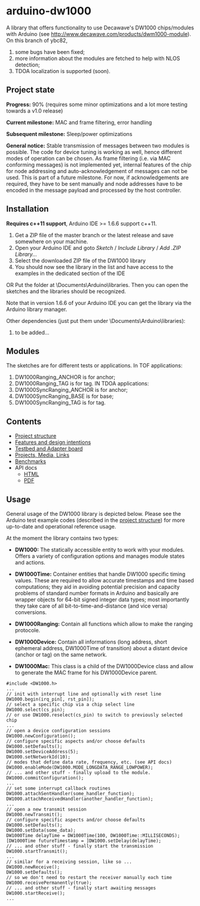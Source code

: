 # arduino-dw1000
A library that offers functionality to use Decawave's DW1000 chips/modules with Arduino
(see http://www.decawave.com/products/dwm1000-module).
On this branch of ybc82, 
1) some bugs have been fixed;
2) more information about the modules are fetched to help with NLOS detection;
3) TDOA localization is supported (soon).

Project state
-------------

**Progress:** 90% (requires some minor optimizations and a lot more testing towards a v1.0 release)

**Current milestone:** MAC and frame filtering, error handling

**Subsequent milestone:** Sleep/power optimizations

**General notice:** Stable transmission of messages between two modules is possible. The code for device tuning is working as well, hence different modes of operation can be chosen. As frame filtering (i.e. via MAC conforming messages) is not implemented yet, internal features of the chip for node addressing and auto-acknowledgement of messages can not be used. This is part of a future milestone. For now, if acknowledgements are required, they have to be sent manually and node addresses have to be encoded in the message payload and processed by the host controller.

Installation
------------

**Requires c++11 support**, Arduino IDE >= 1.6.6 support c++11.

 1. Get a ZIP file of the master branch or the latest release and save somewhere on your machine.
 2. Open your Arduino IDE and goto _Sketch_ / _Include Library_ / _Add .ZIP Library..._
 3. Select the downloaded ZIP file of the DW1000 library
 4. You should now see the library in the list and have access to the examples in the dedicated section of the IDE

OR
Put the folder at \Documents\Arduino\libraries. Then you can open the sketches and the libraries should be recognized.

Note that in version 1.6.6 of your Arduino IDE you can get the library via the Arduino library manager.

Other dependencies (just put them under \Documents\Arduino\libraries):
 1. to be added...

Modules
-------

The sketches are for different tests or applications.
In TOF applications:
1) DW1000Ranging_ANCHOR is for anchor;
2) DW1000Ranging_TAG is for tag.
IN TDOA applications:
1) DW1000SyncRanging_ANCHOR is for anchor;
2) DW1000SyncRanging_BASE is for base;
3) DW1000SyncRanging_TAG is for tag.

Contents
--------

 * [Project structure](../../wiki/Project-structure)
 * [Features and design intentions](../../wiki/Features)
 * [Testbed and Adapter board](../../wiki/Testbed-and-Adapter-board)
 * [Projects, Media, Links](../../wiki/Projects)
 * [Benchmarks](../../wiki/Benchmarks)
 * API docs
   * [HTML](https://cdn.rawgit.com/thotro/arduino-dw1000/master/extras/doc/html/index.html)
   * [PDF](https://cdn.rawgit.com/thotro/arduino-dw1000/master/extras/doc/DW1000_Arduino_API_doc.pdf)

Usage
-----

General usage of the DW1000 library is depicted below. Please see the Arduino test example codes (described in the [project structure](../../wiki/Project-structure)) for more up-to-date and operational reference usage. 

At the moment the library contains two types:
 * **DW1000:** The statically accessible entity to work with your modules. Offers a variety of configuration options and manages module states and actions. 
 
 * **DW1000Time:** Container entities that handle DW1000 specific timing values. These are required to allow accurate timestamps and time based computations; they aid in avoiding potential precision and capacity problems of standard number formats in Arduino and basically are wrapper objects for 64-bit signed integer data types; most importantly they take care of all bit-to-time-and-distance (and vice versa) conversions.
 
 * **DW1000Ranging:** Contain all functions which allow to make the ranging protocole. 
 
 * **DW1000Device:** Contain all informations (long address, short ephemeral address, DW1000Time of transition)  about a distant device (anchor or tag) on the same network.
 
 * **DW1000Mac:** This class is a child of the DW1000Device class and allow to generate the MAC frame for his DW1000Device parent.
 

```Arduino
#include <DW1000.h>
...
// init with interrupt line and optionally with reset line
DW1000.begin(irq_pin[, rst_pin]);
// select a specific chip via a chip select line
DW1000.select(cs_pin);
// or use DW1000.reselect(cs_pin) to switch to previously selected chip
...
// open a device configuration sessions
DW1000.newConfiguration();
// configure specific aspects and/or choose defaults
DW1000.setDefaults();
DW1000.setDeviceAddress(5);
DW1000.setNetworkId(10);
// modes that define data rate, frequency, etc. (see API docs)
DW1000.enableMode(DW1000.MODE_LONGDATA_RANGE_LOWPOWER);
// ... and other stuff - finally upload to the module.
DW1000.commitConfiguration();
...
// set some interrupt callback routines
DW1000.attachSentHandler(some_handler_function);
DW1000.attachReceivedHandler(another_handler_function);
...
// open a new transmit session
DW1000.newTransmit();
// configure specific aspects and/or choose defaults
DW1000.setDefaults();
DW1000.setData(some_data);
DW1000Time delayTime = DW1000Time(100, DW1000Time::MILLISECONDS);
[DW1000Time futureTimestamp = ]DW1000.setDelay(delayTime);
// ... and other stuff - finally start the transmission
DW1000.startTransmit();
...
// similar for a receiving session, like so ...
DW1000.newReceive();
DW1000.setDefaults();
// so we don't need to restart the receiver manually each time
DW1000.receivePermanently(true);
// ... and other stuff - finally start awaiting messages
DW1000.startReceive();
...
```


